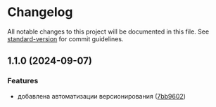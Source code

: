 # Changelog

All notable changes to this project will be documented in this file. See [standard-version](https://github.com/conventional-changelog/standard-version) for commit guidelines.

## 1.1.0 (2024-09-07)

### Features

- добавлена автоматизации версионирования ([7bb9602](https://github.com/AndStrel/blog-customizer/commit/7bb96022492b4169d4b7223666f76d89b46366d8))
